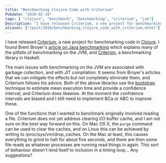 ```yaml
---
title: "Benchmarking Clojure Code with Criterium"
Pubdate: "2010-02-19"
tags: [ "clojure", "benchmark", "benchmarking", "criterium", "jvm"]
Description: "I have released Criterium, a new project for benchmarking code in Clojure.  I found Brent Broyer's article on Java benchmarking which explains many of the pitfalls of benchmarking on the JVM, and Criterion, a benchmarking library in Haskell."
aliases: ["/post/2010/benchmarking_clojure_code_with_criterium.xhtml"]
---
```

<p>I have released <a href="http://github.com/hugoduncan/criterium">Criterium</a>, a new project for benchmarking code in <a href="http://clojure.org">Clojure</a>.  I found Brent Broyer's <a href="http://www.ibm.com/developerworks/java/library/j-benchmark1.html">article on Java benchmarking</a> which explains many of the pitfalls of benchmarking on the JVM, and <a href="http://www.serpentine.com/blog/2009/09/29/criterion-a-new-benchmarking-library-for-haskell">Criterion</a>, a benchmarking library in Haskell.</p>

<p>The main issues with benchmarking on the JVM are associated with garbage collection, and with JIT compilation.  It seems from Broyer's articles that we can mitigate the effects but not completely eliminate them, and Criterium follows his advice.  Both of the above libraries use the <a href="http://en.wikipedia.org/wiki/Bootstrapping_(statistics)">bootstrap</a> technique to estimate mean execution time and provide a confidence interval, and Criterium does likewise.  At the moment the confidence intervals are biased and I still need to implement BCa or ABC to improve these.</p>

<p>One of the functions that I wanted to benchmark originally involved reading a file.  Criterium does not yet address clearing I/O buffer cache, and I am not sure on the best way forward on this.  On Mac OS X, the <code>purge</code> command can be used to clear the caches, and on Linux this can be achieved by writing to /proc/sys/vm/drop_caches.  On the Mac at least, this causes everything to grind to halt for about five seconds, and there are then some file reads as whatever processes are running read things in again. This sort of behaviour doesn't lend itself to inclusion in a timing loop... Any suggestions?</p>
